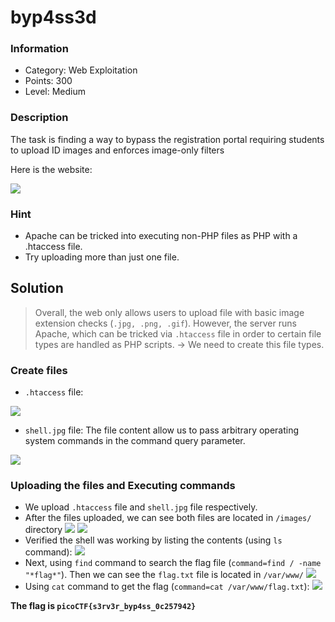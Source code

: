 # byp4ss3d
### Information
- Category: Web Exploitation
- Points: 300
- Level: Medium
### Description
The task is finding a way to bypass the registration portal requiring students to upload ID images and enforces image-only filters

Here is the website:

![](https://media.discordapp.net/attachments/961544480366931969/1432366069108047992/image.png?ex=6900ca5a&is=68ff78da&hm=f2512067ec3f480ae716cbcb9f7642cda4fed5f2e7e63e879731b888b60bb577&=&format=webp&quality=lossless&width=688&height=325)
### Hint
- Apache can be tricked into executing non-PHP files as PHP with a .htaccess file.
- Try uploading more than just one file.

## Solution
> Overall, the web only allows users to upload file with basic image extension checks (`.jpg, .png, .gif`). However, the server runs Apache, which can be tricked via `.htaccess` file in order to certain file types are handled as PHP scripts. -> We need to create this file types.

### Create files

- `.htaccess` file:

![](https://media.discordapp.net/attachments/961544480366931969/1432564452645146634/image.png?ex=6901831d&is=6900319d&hm=7dcd39f81cc25afb388d4344af80489caf3185ffe55e2f066733bfe88e1e832a&=&format=webp&quality=lossless&width=611&height=190)

-  `shell.jpg` file: The file content allow us to pass arbitrary operating system commands in the command query parameter.

![](https://media.discordapp.net/attachments/961544480366931969/1432564789971779703/image.png?ex=6901836d&is=690031ed&hm=b79c1d892acded4cb14d8c699477fc47c3786032bfd5ab5e9f771b42e608dbf2&=&format=webp&quality=lossless&width=539&height=194)

### Uploading the files and Executing commands
* We upload `.htaccess` file and `shell.jpg` file respectively.
* After the files uploaded, we can see both files are located in `/images/` directory
![](https://media.discordapp.net/attachments/961544480366931969/1432566452992479332/image.png?ex=690184fa&is=6900337a&hm=af7a6f8b5d52a92a4a721bf329d1ba26a508e2386a98c58724f86be0a0faf070&=&format=webp&quality=lossless&width=869&height=49)
![](https://media.discordapp.net/attachments/961544480366931969/1432566521644974185/image.png?ex=6901850a&is=6900338a&hm=f01fb49cc0dcd783c2f2fd646be4ad6f906422dc2611e976ff5b9ae0e589c434&=&format=webp&quality=lossless&width=871&height=53)
* Verified the shell was working by listing the contents (using `ls` command):
![](https://media.discordapp.net/attachments/961544480366931969/1432643907136651324/image.png?ex=6901cd1c&is=69007b9c&hm=f96c92eaa51ee59546ab555f1470a9e584bac66cec66dc5533b651737891f695&=&format=webp&quality=lossless&width=984&height=151)
* Next, using `find` command to search the flag file (`command=find / -name "*flag*"`). Then we can see the `flag.txt` file is located in `/var/www/`
![](https://media.discordapp.net/attachments/961544480366931969/1432642078441209906/image.png?ex=6901cb68&is=690079e8&hm=1e378b5f24e9e10db88f26282e80efd23faaa8def14cd8fd2936fe3fedee1c89&=&format=webp&quality=lossless&width=1860&height=201)
* Using `cat` command to get the flag (`command=cat /var/www/flag.txt`):
![](https://media.discordapp.net/attachments/961544480366931969/1432643226279477248/image.png?ex=6901cc7a&is=69007afa&hm=6dfd56b85bff4b17995e236842b6aa1cd6fbd98053337bd5b719b929d6a2c7f0&=&format=webp&quality=lossless&width=1249&height=151)

**The flag is `picoCTF{s3rv3r_byp4ss_0c257942}`**
